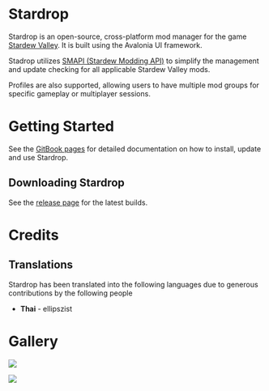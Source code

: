 # Stardrop
 
Stardrop is an open-source, cross-platform mod manager for the game [Stardew Valley](https://www.stardewvalley.net/). It is built using the Avalonia UI framework.

Stadrop utilizes [SMAPI (Stardew Modding API)](https://smapi.io/) to simplify the management and update checking for all applicable Stardew Valley mods.

Profiles are also supported, allowing users to have multiple mod groups for specific gameplay or multiplayer sessions.

# Getting Started

See the [GitBook pages](https://floogen.gitbook.io/stardrop/) for detailed documentation on how to install, update and use Stardrop.

## Downloading Stardrop

See the [release page](https://github.com/Floogen/Stardrop/releases/latest) for the latest builds.

# Credits
## Translations
Stardrop has been translated into the following languages due to generous contributions by the following people

* **Thai** - ellipszist

# Gallery

![](https://imgur.com/WdjwfnG.gif)

![](https://imgur.com/kalsOjS.gif)
